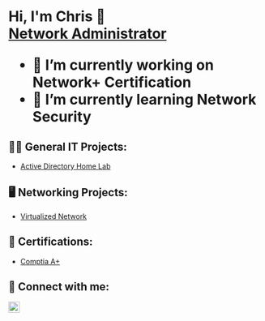 <h1>Hi, I'm Chris 👋<br/> <a href="https://www.linkedin.com/in/woodsc">Network Administrator</a>

- 🔭 I’m currently working on Network+ Certification
- 🌱 I’m currently learning Network Security

<h2>👨‍💻 General IT Projects:</h2>

- [Active Directory Home Lab](https://github.com/WoodsC94/LABURL)

<h2>🖥️ Networking Projects:</h2>

- [Virtualized Network](https://github.com/WoodsC94/LABURL)


<h2>📜 Certifications:</h2>

- [Comptia A+](https://www.credly.com/badges/38878ebf-689b-43e9-a55c-c018b4cd84cd/public_url)


<h2> 🤳 Connect with me:</h2>

[<img align="left" alt="JoshMadakor | LinkedIn" width="22px" src="https://cdn.jsdelivr.net/npm/simple-icons@v3/icons/linkedin.svg" />][linkedin]


[linkedin]: https://www.linkedin.com/in/woodsc

<!--
**WoodsC94/WoodsC94** is a ✨ _special_ ✨ repository because its `README.md` (this file) appears on your GitHub profile.

Here are some ideas to get you started:

- 🔭 I’m currently working on ...
- 🌱 I’m currently learning ...
- 👯 I’m looking to collaborate on ...
- 🤔 I’m looking for help with ...
- 💬 Ask me about ...
- 📫 How to reach me: ...
- 😄 Pronouns: ...
- ⚡ Fun fact: ...
-->

